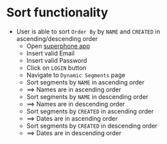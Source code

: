 # Sort functionality 

* User is able to sort `Order By` by `NAME` and `CREATED` in ascending/descending order
  * Open [superphone app](https://app.superphone-stage.com/login)
  * Insert valid Email
  * Insert valid Password
  * Click on `LOGIN` button
  * Navigate to `Dynamic Segments` page
  * Sort segments by `NAME` in ascending order
  * ==> Names are in ascending order
  * Sort segments by `NAME` in descending order
  * ==> Names are in descending order
  * Sort segments by `CREATED` in ascending order
  * ==> Dates are in ascending order
  * Sort segments by `CREATED` in descending order
  * ==> Dates are in descending order